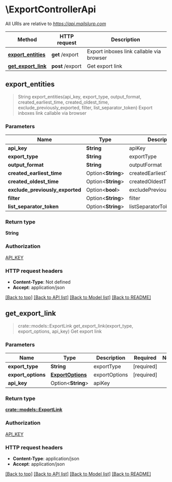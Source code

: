 # \ExportControllerApi

All URIs are relative to *https://api.mailslurp.com*

Method | HTTP request | Description
------------- | ------------- | -------------
[**export_entities**](ExportControllerApi#export_entities) | **get** /export | Export inboxes link callable via browser
[**get_export_link**](ExportControllerApi#get_export_link) | **post** /export | Get export link



## export_entities

> String export_entities(api_key, export_type, output_format, created_earliest_time, created_oldest_time, exclude_previously_exported, filter, list_separator_token)
Export inboxes link callable via browser

### Parameters


Name | Type | Description  | Required | Notes
------------- | ------------- | ------------- | ------------- | -------------
**api_key** | **String** | apiKey | [required] |
**export_type** | **String** | exportType | [required] |
**output_format** | **String** | outputFormat | [required] |
**created_earliest_time** | Option<**String**> | createdEarliestTime |  |
**created_oldest_time** | Option<**String**> | createdOldestTime |  |
**exclude_previously_exported** | Option<**bool**> | excludePreviouslyExported |  |
**filter** | Option<**String**> | filter |  |
**list_separator_token** | Option<**String**> | listSeparatorToken |  |

### Return type

**String**

### Authorization

[API_KEY](../README#API_KEY)

### HTTP request headers

- **Content-Type**: Not defined
- **Accept**: application/json

[[Back to top]](#) [[Back to API list]](../README#documentation-for-api-endpoints) [[Back to Model list]](../README#documentation-for-models) [[Back to README]](../README)


## get_export_link

> crate::models::ExportLink get_export_link(export_type, export_options, api_key)
Get export link

### Parameters


Name | Type | Description  | Required | Notes
------------- | ------------- | ------------- | ------------- | -------------
**export_type** | **String** | exportType | [required] |
**export_options** | [**ExportOptions**](ExportOptions) | exportOptions | [required] |
**api_key** | Option<**String**> | apiKey |  |

### Return type

[**crate::models::ExportLink**](ExportLink)

### Authorization

[API_KEY](../README#API_KEY)

### HTTP request headers

- **Content-Type**: application/json
- **Accept**: application/json

[[Back to top]](#) [[Back to API list]](../README#documentation-for-api-endpoints) [[Back to Model list]](../README#documentation-for-models) [[Back to README]](../README)

